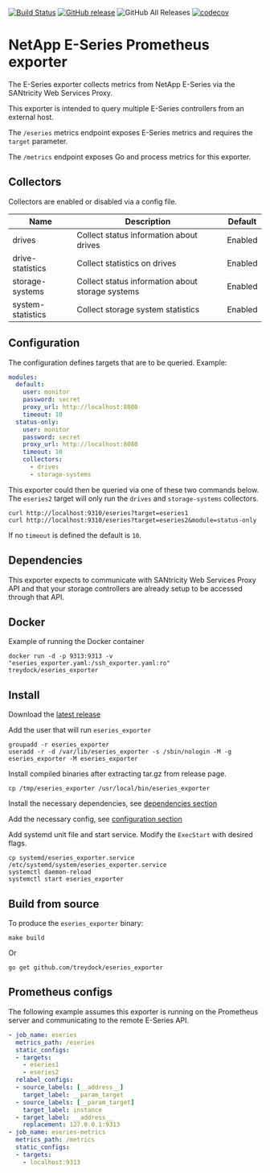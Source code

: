 [![Build Status](https://circleci.com/gh/treydock/eseries_exporter/tree/master.svg?style=shield)](https://circleci.com/gh/treydock/eseries_exporter)
[![GitHub release](https://img.shields.io/github/v/release/treydock/eseries_exporter?include_prereleases&sort=semver)](https://github.com/treydock/eseries_exporter/releases/latest)
![GitHub All Releases](https://img.shields.io/github/downloads/treydock/eseries_exporter/total)
[![codecov](https://codecov.io/gh/treydock/eseries_exporter/branch/master/graph/badge.svg)](https://codecov.io/gh/treydock/eseries_exporter)

# NetApp E-Series Prometheus exporter

The E-Series exporter collects metrics from NetApp E-Series via the SANtricity Web Services Proxy.

This exporter is intended to query multiple E-Series controllers from an external host.

The `/eseries` metrics endpoint exposes E-Series metrics and requires the `target` parameter.

The `/metrics` endpoint exposes Go and process metrics for this exporter.

## Collectors

Collectors are enabled or disabled via a config file.

Name | Description | Default
-----|-------------|--------
drives | Collect status information about drives | Enabled
drive-statistics | Collect statistics on drives | Enabled
storage-systems | Collect status information about storage systems | Enabled
system-statistics | Collect storage system statistics | Enabled

## Configuration

The configuration defines targets that are to be queried. Example:

```yaml
modules:
  default:
    user: monitor
    password: secret
    proxy_url: http://localhost:8080
    timeout: 10
  status-only:
    user: monitor
    password: secret
    proxy_url: http://localhost:8080
    timeout: 10
    collectors:
      - drives
      - storage-systems
```

This exporter could then be queried via one of these two commands below.  The `eseries2` target will only run the `drives` and `storage-systems` collectors.

```
curl http://localhost:9310/eseries?target=eseries1
curl http://localhost:9310/eseries?target=eseries2&module=status-only
```

If no `timeout` is defined the default is `10`. 

## Dependencies

This exporter expects to communicate with SANtricity Web Services Proxy API and that your storage controllers are already setup to be accessed through that API.

## Docker

Example of running the Docker container

```
docker run -d -p 9313:9313 -v "eseries_exporter.yaml:/ssh_exporter.yaml:ro" treydock/eseries_exporter
```

## Install

Download the [latest release](https://github.com/treydock/eseries_exporter/releases)

Add the user that will run `eseries_exporter`

```
groupadd -r eseries_exporter
useradd -r -d /var/lib/eseries_exporter -s /sbin/nologin -M -g eseries_exporter -M eseries_exporter
```

Install compiled binaries after extracting tar.gz from release page.

```
cp /tmp/eseries_exporter /usr/local/bin/eseries_exporter
```

Install the necessary dependencies, see [dependencies section](#dependencies)

Add the necessary config, see [configuration section](#configuration)

Add systemd unit file and start service. Modify the `ExecStart` with desired flags.

```
cp systemd/eseries_exporter.service /etc/systemd/system/eseries_exporter.service
systemctl daemon-reload
systemctl start eseries_exporter
```

## Build from source

To produce the `eseries_exporter` binary:

```
make build
```

Or

```
go get github.com/treydock/eseries_exporter
```

## Prometheus configs

The following example assumes this exporter is running on the Prometheus server and communicating to the remote E-Series API.

```yaml
- job_name: eseries
  metrics_path: /eseries
  static_configs:
  - targets:
    - eseries1
    - eseries2
  relabel_configs:
  - source_labels: [__address__]
    target_label: __param_target
  - source_labels: [__param_target]
    target_label: instance
  - target_label: __address__
    replacement: 127.0.0.1:9313
- job_name: eseries-metrics
  metrics_path: /metrics
  static_configs:
  - targets:
    - localhost:9313
```
